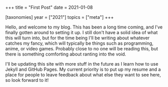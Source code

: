 +++
title = "First Post"
date = 2021-01-08

[taxonomies]
year = ["2021"]
topics = ["meta"]
+++

Hello, and welcome to my blog. This has been a long time coming, and I've finally gotten around to setting it up. I still don't have a solid idea of what this will turn into, but for the time being I'll be writing about whatever catches my fancy, which will typically be things such as programming, anime, or video games. Probably close to no one will be reading this, but there is something comforting about ranting into the void.

I'll be updating this site with more stuff in the future as I learn how to use Jekyll and GitHub Pages. My current priority is to put up my resume and a place for people to leave feedback about what else they want to see here, so look forward to it!